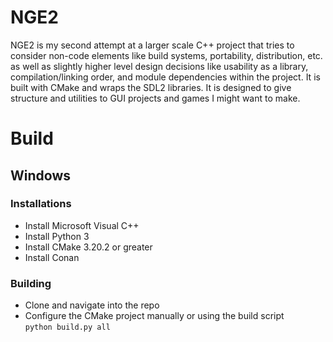 # NGE2

NGE2 is my second attempt at a larger scale C++ project that tries to consider non-code elements like build systems, portability, distribution, etc. as well as slightly higher level design decisions like usability as a library, compilation/linking order, and module dependencies within the project. It is built with CMake and wraps the SDL2 libraries. It is designed to give structure and utilities to GUI projects and games I might want to make.

# Build
## Windows
### Installations
- Install Microsoft Visual C++
- Install Python 3
- Install CMake 3.20.2 or greater
- Install Conan
### Building
- Clone and navigate into the repo
- Configure the CMake project manually or using the build script  
```python build.py all```